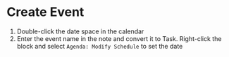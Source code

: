 # Create Event

1. Double-click the date space in the calendar
2. Enter the event name in the note and convert it to Task. Right-click the block and select `Agenda: Modify Schedule` to set the date